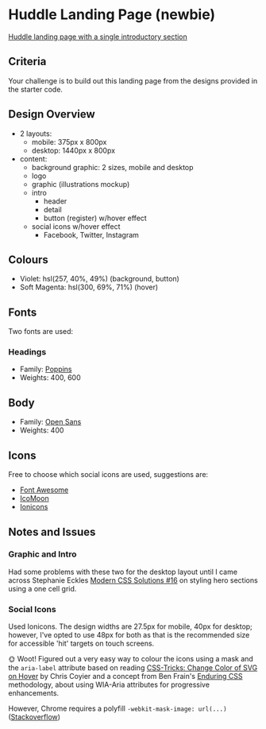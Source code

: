 # Huddle Landing Page (newbie)

[Huddle landing page with a single introductory section](https://www.frontendmentor.io/challenges/huddle-landing-page-with-a-single-introductory-section-B_2Wvxgi0)

## Criteria

Your challenge is to build out this landing page from the designs provided in
the starter code.

## Design Overview

- 2 layouts:
  - mobile: 375px x 800px
  - desktop: 1440px x 800px
- content:
  - background graphic: 2 sizes, mobile and desktop
  - logo
  - graphic (illustrations mockup)
  - intro
    - header
    - detail
    - button (register) w/hover effect
  - social icons w/hover effect
    - Facebook, Twitter, Instagram

## Colours

- Violet: hsl(257, 40%, 49%) (background, button)
- Soft Magenta: hsl(300, 69%, 71%) (hover)

## Fonts

Two fonts are used:

### Headings

- Family: [Poppins](https://fonts.google.com/specimen/Poppins)
- Weights: 400, 600

## Body

- Family: [Open Sans](https://fonts.google.com/specimen/Open+Sans)
- Weights: 400

## Icons

Free to choose which social icons are used, suggestions are:

- [Font Awesome](https://fontawesome.com/)
- [IcoMoon](https://icomoon.io/)
- [Ionicons](https://ionicons.com/)

## Notes and Issues

### Graphic and Intro

Had some problems with these two for the desktop layout until I came across
Stephanie Eckles
[Modern CSS Solutions #16](https://moderncss.dev/3-popular-website-heroes-created-with-css-grid-layout/)
on styling hero sections using a one cell grid.

### Social Icons

Used Ionicons. The design widths are 27.5px for mobile, 40px for desktop;
however, I've opted to use 48px for both as that is the recommended size for
accessible 'hit' targets on touch screens.

🌞 Woot! Figured out a very easy way to colour the icons using a mask and the
`aria-label` attribute based on reading
[CSS-Tricks: Change Color of SVG on Hover](https://css-tricks.com/change-color-of-svg-on-hover/)
by Chris Coyier and a concept from Ben Frain's
[Enduring CSS](https://ecss.benfrain.com/) methodology, about using WIA-Aria
attributes for progressive enhancements.

However, Chrome requires a polyfill `-webkit-mask-image: url(...)`
([Stackoverflow](https://stackoverflow.com/questions/44100139/css-mask-not-working-on-chrome-webkit))
